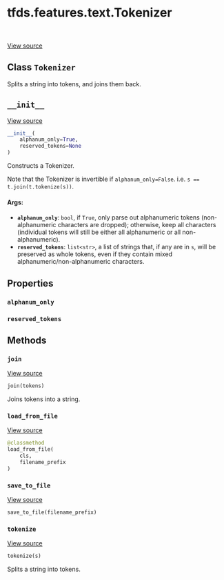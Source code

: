 <div itemscope itemtype="http://developers.google.com/ReferenceObject">
<meta itemprop="name" content="tfds.features.text.Tokenizer" />
<meta itemprop="path" content="Stable" />
<meta itemprop="property" content="alphanum_only"/>
<meta itemprop="property" content="reserved_tokens"/>
<meta itemprop="property" content="__init__"/>
<meta itemprop="property" content="join"/>
<meta itemprop="property" content="load_from_file"/>
<meta itemprop="property" content="save_to_file"/>
<meta itemprop="property" content="tokenize"/>
</div>

# tfds.features.text.Tokenizer

<!-- Insert buttons and diff -->

<table class="tfo-notebook-buttons tfo-api" align="left">
</table>

<a target="_blank" href="https://github.com/tensorflow/datasets/tree/master/tensorflow_datasets/core/features/text/text_encoder.py">View
source</a>

<!-- Equality marker -->
## Class `Tokenizer`

Splits a string into tokens, and joins them back.

<!-- Placeholder for "Used in" -->

<h2 id="__init__"><code>__init__</code></h2>

<a target="_blank" href="https://github.com/tensorflow/datasets/tree/master/tensorflow_datasets/core/features/text/text_encoder.py">View
source</a>

``` python
__init__(
    alphanum_only=True,
    reserved_tokens=None
)
```

Constructs a Tokenizer.

Note that the Tokenizer is invertible if `alphanum_only=False`.
i.e. `s == t.join(t.tokenize(s))`.

#### Args:

*   <b>`alphanum_only`</b>: `bool`, if `True`, only parse out alphanumeric
    tokens (non-alphanumeric characters are dropped); otherwise, keep all
    characters (individual tokens will still be either all alphanumeric or all
    non-alphanumeric).
*   <b>`reserved_tokens`</b>: `list<str>`, a list of strings that, if any are in
    `s`, will be preserved as whole tokens, even if they contain mixed
    alphanumeric/non-alphanumeric characters.

## Properties

<h3 id="alphanum_only"><code>alphanum_only</code></h3>

<h3 id="reserved_tokens"><code>reserved_tokens</code></h3>

## Methods

<h3 id="join"><code>join</code></h3>

<a target="_blank" href="https://github.com/tensorflow/datasets/tree/master/tensorflow_datasets/core/features/text/text_encoder.py">View
source</a>

``` python
join(tokens)
```

Joins tokens into a string.

<h3 id="load_from_file"><code>load_from_file</code></h3>

<a target="_blank" href="https://github.com/tensorflow/datasets/tree/master/tensorflow_datasets/core/features/text/text_encoder.py">View
source</a>

``` python
@classmethod
load_from_file(
    cls,
    filename_prefix
)
```

<h3 id="save_to_file"><code>save_to_file</code></h3>

<a target="_blank" href="https://github.com/tensorflow/datasets/tree/master/tensorflow_datasets/core/features/text/text_encoder.py">View
source</a>

``` python
save_to_file(filename_prefix)
```

<h3 id="tokenize"><code>tokenize</code></h3>

<a target="_blank" href="https://github.com/tensorflow/datasets/tree/master/tensorflow_datasets/core/features/text/text_encoder.py">View
source</a>

``` python
tokenize(s)
```

Splits a string into tokens.

